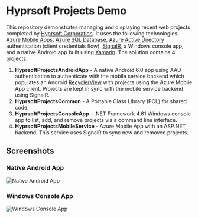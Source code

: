 # Hyprsoft Projects Demo

This repository demonstrates managing and displaying recent web projects completed by [Hyprsoft Corporation](http://www.hyprsoft.com/). It uses the following technologies: [Azure Mobile Apps](https://azure.microsoft.com/en-us/services/app-service/mobile/), [Azure SQL Database](https://azure.microsoft.com/en-us/services/sql-database/), [Azure Active Directory](https://www.microsoft.com/en-us/cloud-platform/azure-active-directory) authentication (client credentials flow), [SignalR](http://signalr.net/), a Windows console app, and a native Android app built using [Xamarin](https://www.xamarin.com/).  The solution contains 4 projects.

1. **HyprsoftProjectsAndroidApp** - A native Android 6.0 app using AAD authentication to authenticate with the mobile service backend which populates an Android [RecyclerView](https://developer.android.com/reference/android/support/v7/widget/RecyclerView.html) with projects using the Azure Mobile App client.  Projects are kept in sync with the mobile service backend using SignalR.
2. **HyprsoftProjectsCommon** - A Portable Class Library (PCL) for shared code.
3. **HyprsoftProjectsConsoleApp** - .NET Framework 4.61 Windows console app to list, add, and remove projects via a command line interface. 
4. **HyprsoftProjectsMobileService** - Azure Mobile App with an ASP.NET backend.  This service uses SignalR to sync new and removed projects.

## Screenshots

### Native Android App
![Native Android App](https://cdn.rawgit.com/hyprsoftcorp/HyprsoftProjectsDemo/master/Images/android.jpg "Native Android App")

### Windows Console App
![Windows Console App](https://cdn.rawgit.com/hyprsoftcorp/HyprsoftProjectsDemo/master/Images/console.jpg "Windows Console App")

